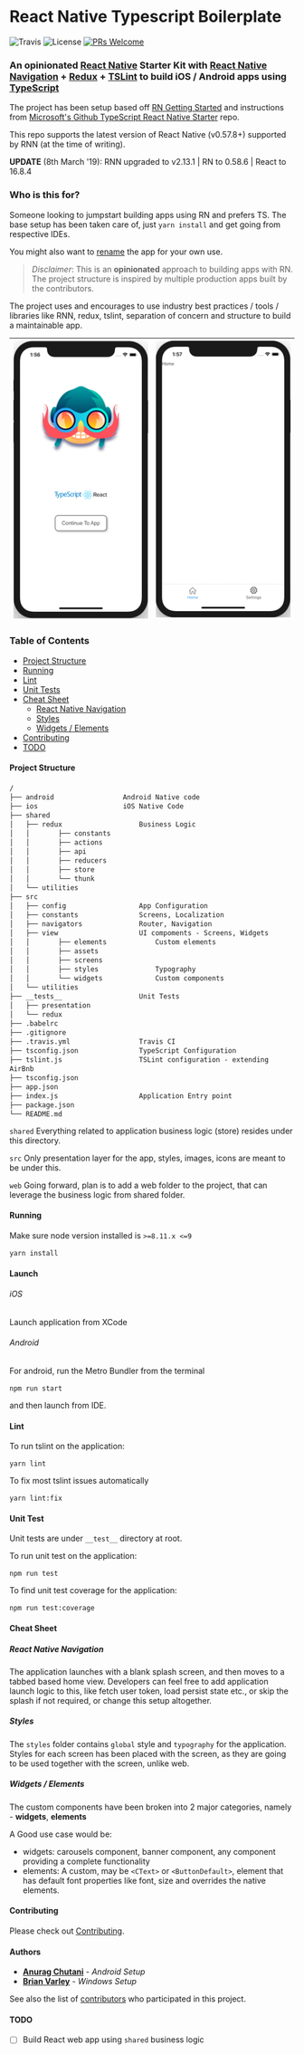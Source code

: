 # React Native Typescript Boilerplate

![Travis](https://api.travis-ci.com/AmitM30/react-native-typescript-boilerplate.svg?branch=master) ![License](https://img.shields.io/github/license/AmitM30/react-native-typescript-boilerplate.svg) [![PRs Welcome](https://img.shields.io/badge/PRs-welcome-brightgreen.svg)](./CONTRIBUTING.md)

### An opinionated [React Native](https://facebook.github.io/react-native/docs/getting-started) Starter Kit with [React Native Navigation](https://github.com/wix/react-native-navigation) + [Redux](https://github.com/reactjs/redux) + [TSLint](https://github.com/airbnb/javascript) to build iOS / Android apps using [TypeScript](https://github.com/Microsoft/TypeScript-React-Native-Starter)

The project has been setup based off [RN Getting Started](https://facebook.github.io/react-native/docs/getting-started) and instructions from [Microsoft's Github TypeScript React Native Starter](https://github.com/Microsoft/TypeScript-React-Native-Starter) repo.

This repo supports the latest version of React Native (v0.57.8+) supported by RNN (at the time of writing).

**UPDATE** (8th March '19): RNN upgraded to v2.13.1 | RN to 0.58.6 | React to 16.8.4

### Who is this for?

Someone looking to jumpstart building apps using RN and prefers TS. The base setup has been taken care of, just `yarn install` and get going from respective IDEs.

You might also want to [rename](https://medium.com/the-react-native-log/how-to-rename-a-react-native-app-dafd92161c35) the app for your own use.

> _Disclaimer_: This is an **opinionated** approach to building apps with RN. The project structure is inspired by multiple production apps built by the contributors.

The project uses and encourages to use industry best practices / tools / libraries like RNN, redux, tslint, separation of concern and structure to build a maintainable app.

| ![Splash](./src/view/assets/images/sample/1.png "Splash") | ![Home](./src/view/assets/images/sample/2.png "Home") |
| :-------------------------------------------------------: | :---------------------------------------------------: |


### Table of Contents

- [Project Structure](#project-structure)
- [Running](#running)
- [Lint](#lint)
- [Unit Tests](#unit-tests)
- [Cheat Sheet](#cheat-sheet)
  - [React Native Navigation](#react-native-navigation)
  - [Styles](#styles)
  - [Widgets / Elements](#widgets---elements)
- [Contributing](#contributing)
- [TODO](#todo)

#### Project Structure

```
/
├── android					Android Native code
├── ios						iOS Native Code
├── shared
│   ├── redux					Business Logic
│   │	    ├── constants
│   │	    ├── actions
│   │	    ├── api
│   │	    ├── reducers
│   │	    ├── store
│   │	    └── thunk
│   └── utilities
├── src
│   ├── config					App Configuration
│   ├── constants				Screens, Localization
│   ├── navigators				Router, Navigation
│   ├── view					UI compoments - Screens, Widgets
│   │	    ├── elements			Custom elements
│   │	    ├── assets
│   │	    ├── screens
│   │	    ├── styles				Typography
│   │	    └── widgets				Custom components
│   └── utilities
├── __tests__					Unit Tests
│   ├── presentation
│   └── redux
├── .babelrc
├── .gitignore
├── .travis.yml					Travis CI
├── tsconfig.json				TypeScript Configuration
├── tslint.js					TSLint configuration - extending AirBnb
├── tsconfig.json
├── app.json
├── index.js					Application Entry point
├── package.json
└── README.md
```

`shared`
Everything related to application business logic (store) resides under this directory.

`src`
Only presentation layer for the app, styles, images, icons are meant to be under this.

`web`
Going forward, plan is to add a web folder to the project, that can leverage the business logic from shared folder.

#### Running

Make sure node version installed is `>=8.11.x <=9`

```
yarn install
```

#### Launch

###### iOS

Launch application from XCode

###### Android

For android, run the Metro Bundler from the terminal

```
npm run start
```

and then launch from IDE.

#### Lint

To run tslint on the application:

```
yarn lint
```

To fix most tslint issues automatically

```
yarn lint:fix
```

#### Unit Test

Unit tests are under `__test__` directory at root.

To run unit test on the application:

```
npm run test
```

To find unit test coverage for the application:

```
npm run test:coverage
```

#### Cheat Sheet

##### React Native Navigation

The application launches with a blank splash screen, and then moves to a tabbed based home view. Developers can feel free to add application launch logic to this, like fetch user token, load persist state etc., or skip the splash if not required, or change this setup altogether.

##### Styles

The `styles` folder contains `global` style and `typography` for the application. Styles for each screen has been placed with the screen, as they are going to be used together with the screen, unlike web.

##### Widgets / Elements

The custom components have been broken into 2 major categories, namely - **widgets**, **elements**

A Good use case would be:

- widgets: carousels component, banner component, any component providing a complete functionality
- elements: A custom, may be `<CText>` or `<ButtonDefault>`, element that has default font properties like font, size and overrides the native elements.

#### Contributing

Please check out [Contributing](https://github.com/AmitM30/react-native-typescript-boilerplate/blob/master/CONTRIBUTING.md).

#### Authors

- [**Anurag Chutani**](https://github.com/a7urag) - _Android Setup_
- [**Brian Varley**](https://github.com/BrianJVarley) - _Windows Setup_

See also the list of [contributors](https://github.com/AmitM30/react-native-typescript-boilerplate/contributors) who participated in this project.

#### TODO

- [ ] Build React web app using `shared` business logic
